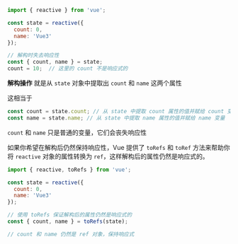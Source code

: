 
```js
import { reactive } from 'vue';

const state = reactive({
  count: 0,
  name: 'Vue3'
});

// 解构时失去响应性
const { count, name } = state;
count = 10;  // 这里的 count 不是响应式的
```

**解构操作** 就是从 `state` 对象中提取出 `count` 和 `name` 这两个属性

这相当于
```js
const count = state.count; // 从 state 中提取 count 属性的值并赋给 count 变量
const name = state.name; // 从 state 中提取 name 属性的值并赋给 name 变量
```

`count` 和 `name` 只是普通的变量，它们会丧失响应性

如果你希望在解构后仍然保持响应性，Vue 提供了 `toRefs` 和 `toRef` 方法来帮助你将 `reactive` 对象的属性转换为 `ref`，这样解构后的属性仍然是响应式的。

```js
import { reactive, toRefs } from 'vue';

const state = reactive({
  count: 0,
  name: 'Vue3'
});

// 使用 toRefs 保证解构后的属性仍然是响应式的
const { count, name } = toRefs(state);

// count 和 name 仍然是 ref 对象，保持响应式
```